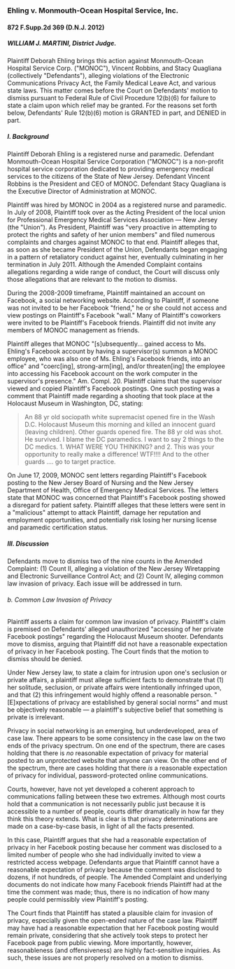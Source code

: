 ### Ehling v. Monmouth-Ocean Hospital Service, Inc. 

#### 872 F.Supp.2d 369 (D.N.J. 2012)

##### WILLIAM J. MARTINI, District Judge.

Plaintiff Deborah Ehling brings this action against Monmouth-Ocean Hospital Service Corp. ("MONOC"), Vincent Robbins, and Stacy Quagliana (collectively "Defendants"), alleging violations of the Electronic Communications Privacy Act, the Family Medical Leave Act, and various state laws. This matter comes before the Court on Defendants' motion to dismiss pursuant to Federal Rule of Civil Procedure 12(b)(6) for failure to state a claim upon which relief may be granted. For the reasons set forth below, Defendants' Rule 12(b)(6) motion is GRANTED in part, and DENIED in part.

##### I. Background

Plaintiff Deborah Ehling is a registered nurse and paramedic. Defendant Monmouth-Ocean Hospital Service Corporation ("MONOC") is a non-profit hospital service corporation dedicated to providing emergency medical services to the citizens of the State of New Jersey. Defendant Vincent Robbins is the President and CEO of MONOC. Defendant Stacy Quagliana is the Executive Director of Administration at MONOC.

Plaintiff was hired by MONOC in 2004 as a registered nurse and paramedic. In July of 2008, Plaintiff took over as the Acting President of the local union for Professional Emergency Medical Services Association — New Jersey (the "Union"). As President, Plaintiff was "very proactive in attempting to protect the rights and safety of her union members" and filed numerous complaints and charges against MONOC to that end. Plaintiff alleges that, as soon as she became President of the Union, Defendants began engaging in a pattern of retaliatory conduct against her, eventually culminating in her termination in July 2011. Although the Amended Complaint contains allegations regarding a wide range of conduct, the Court will discuss only those allegations that are relevant to the motion to dismiss.

During the 2008-2009 timeframe, Plaintiff maintained an account on Facebook, a social networking website. According to Plaintiff, if someone was not invited to be her Facebook "friend," he or she could not access and view postings on Plaintiff's Facebook "wall." Many of Plaintiff's coworkers were invited to be Plaintiff's Facebook friends. Plaintiff did not invite any members of MONOC management as friends.

Plaintiff alleges that MONOC "\[s\]ubsequently... gained access to Ms. Ehling's Facebook account by having a supervisor(s) summon a MONOC employee, who was also one of Ms. Ehling's Facebook friends, into an office" and "coerc\[ing\], strong-arm\[ing\], and/or threaten\[ing\] the employee into accessing his Facebook account on the work computer in the supervisor's presence." Am. Compl. 20. Plaintiff claims that the supervisor viewed and copied Plaintiff's Facebook postings. One such posting was a comment that Plaintiff made regarding a shooting that took place at the Holocaust Museum in Washington, DC, stating:

> An 88 yr old sociopath white supremacist opened fire in the Wash D.C. Holocaust Museum this morning and killed an innocent guard (leaving children). Other guards opened fire. The 88 yr old was shot. He survived. I blame the DC paramedics. I want to say 2 things to the DC medics. 1. WHAT WERE YOU THINKING? and 2. This was your opportunity to really make a difference! WTF!!!! And to the other guards .... go to target practice.

On June 17, 2009, MONOC sent letters regarding Plaintiff's Facebook posting to the New Jersey Board of Nursing and the New Jersey Department of Health, Office of Emergency Medical Services. The letters state that MONOC was concerned that Plaintiff's Facebook posting showed a disregard for patient safety. Plaintiff alleges that these letters were sent in a "malicious" attempt to attack Plaintiff, damage her reputation and employment opportunities, and potentially risk losing her nursing license and paramedic certification status.

##### III. Discussion

Defendants move to dismiss two of the nine counts in the Amended Complaint: (1) Count II, alleging a violation of the New Jersey Wiretapping and Electronic Surveillance Control Act; and (2) Count IV, alleging common law invasion of privacy. Each issue will be addressed in turn.

###### b. Common Law Invasion of Privacy 

Plaintiff asserts a claim for common law invasion of privacy. Plaintiff's claim is premised on Defendants' alleged unauthorized "accessing of her private Facebook postings" regarding the Holocaust Museum shooter. Defendants move to dismiss, arguing that Plaintiff did not have a reasonable expectation of privacy in her Facebook posting. The Court finds that the motion to dismiss should be denied.

Under New Jersey law, to state a claim for intrusion upon one's seclusion or private affairs, a plaintiff must allege sufficient facts to demonstrate that (1) her solitude, seclusion, or private affairs were intentionally infringed upon, and that (2) this infringement would highly offend a reasonable person. "\[E\]xpectations of privacy are established by general social norms" and must be objectively reasonable — a plaintiff's subjective belief that something is private is irrelevant. 

Privacy in social networking is an emerging, but underdeveloped, area of case law. There appears to be some consistency in the case law on the two ends of the privacy spectrum. On one end of the spectrum, there are cases holding that there is _no_ reasonable expectation of privacy for material posted to an unprotected website that anyone can view. On the other end of the spectrum, there are cases holding that there _is_ a reasonable expectation of privacy for individual, password-protected online communications. 

Courts, however, have not yet developed a coherent approach to communications falling between these two extremes. Although most courts hold that a communication is not necessarily public just because it is accessible to a number of people, courts differ dramatically in how far they think this theory extends. What is clear is that privacy determinations are made on a case-by-case basis, in light of all the facts presented. 

In this case, Plaintiff argues that she had a reasonable expectation of privacy in her Facebook posting because her comment was disclosed to a limited number of people who she had individually invited to view a restricted access webpage. Defendants argue that Plaintiff cannot have a reasonable expectation of privacy because the comment was disclosed to dozens, if not hundreds, of people. The Amended Complaint and underlying documents do not indicate how many Facebook friends Plaintiff had at the time the comment was made; thus, there is no indication of how many people could permissibly view Plaintiff's posting.

The Court finds that Plaintiff has stated a plausible claim for invasion of privacy, especially given the open-ended nature of the case law. Plaintiff may have had a reasonable expectation that her Facebook posting would remain private, considering that she actively took steps to protect her Facebook page from public viewing. More importantly, however, reasonableness (and offensiveness) are highly fact-sensitive inquiries. As such, these issues are not properly resolved on a motion to dismiss. 